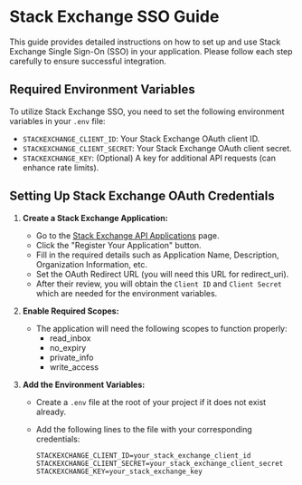 # Stack Exchange SSO Guide

This guide provides detailed instructions on how to set up and use Stack Exchange Single Sign-On (SSO) in your application. Please follow each step carefully to ensure successful integration.

## Required Environment Variables

To utilize Stack Exchange SSO, you need to set the following environment variables in your `.env` file:

- `STACKEXCHANGE_CLIENT_ID`: Your Stack Exchange OAuth client ID.
- `STACKEXCHANGE_CLIENT_SECRET`: Your Stack Exchange OAuth client secret.
- `STACKEXCHANGE_KEY`: (Optional) A key for additional API requests (can enhance rate limits).

## Setting Up Stack Exchange OAuth Credentials

1. **Create a Stack Exchange Application:**
   - Go to the [Stack Exchange API Applications](https://stackapps.com/apps/oauth/register) page.
   - Click the "Register Your Application" button.
   - Fill in the required details such as Application Name, Description, Organization Information, etc.
   - Set the OAuth Redirect URL (you will need this URL for redirect_uri).
   - After their review, you will obtain the `Client ID` and `Client Secret` which are needed for the environment variables.

2. **Enable Required Scopes:**
   - The application will need the following scopes to function properly:
     - read_inbox
     - no_expiry
     - private_info
     - write_access

3. **Add the Environment Variables:**
   - Create a `.env` file at the root of your project if it does not exist already.
   - Add the following lines to the file with your corresponding credentials:

     ```env
     STACKEXCHANGE_CLIENT_ID=your_stack_exchange_client_id
     STACKEXCHANGE_CLIENT_SECRET=your_stack_exchange_client_secret
     STACKEXCHANGE_KEY=your_stack_exchange_key
     ```
